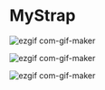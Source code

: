 # MyStrap
![ezgif com-gif-maker](https://user-images.githubusercontent.com/71601381/126174216-ed16ae6d-d206-4807-8ec5-bd346a1908d9.gif)


![ezgif com-gif-maker](https://user-images.githubusercontent.com/71601381/126174372-e07f8e95-b5a0-4493-8018-c1a9bae7731f.gif)


![ezgif com-gif-maker](https://user-images.githubusercontent.com/71601381/126174759-e8310e84-94ac-486d-9e91-6897561e0d42.gif)






